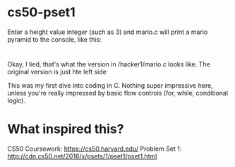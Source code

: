 # cs50-pset1
Enter a height value integer (such as 3) and mario.c will print a mario pyramid to the console, like this:
  # #
 ## ##
### ###
Okay, I lied, that's what the version in /hacker1/mario.c looks like. The original version is just hte left side

This was my first dive into coding in C. Nothing super impressive here, unless you're really impressed by basic flow controls (for, while, conditional logic).

# What inspired this?
CS50 Coursework:  https://cs50.harvard.edu/
Problem Set 1: http://cdn.cs50.net/2016/x/psets/1/pset1/pset1.html
